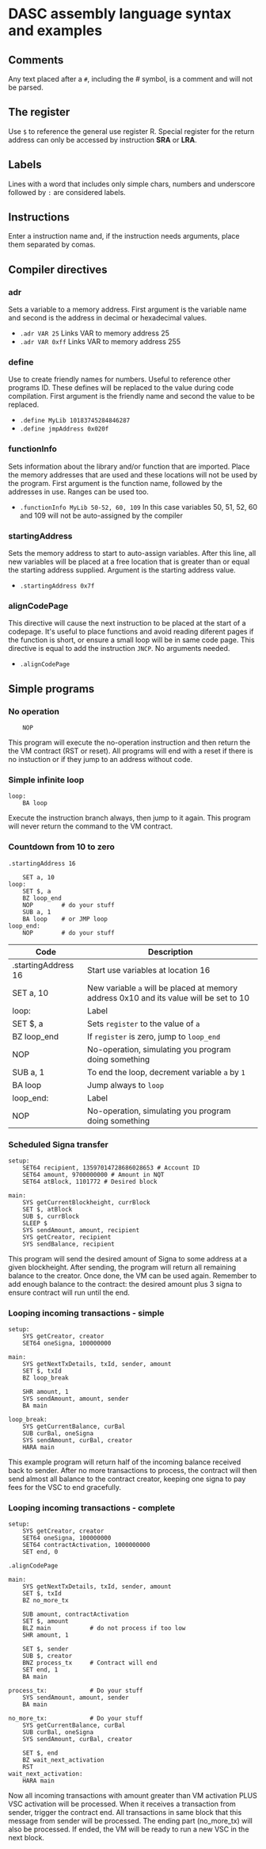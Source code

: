 # DASC assembly language syntax and examples

## Comments
Any text placed after a ` # `, including the # symbol, is a comment and will not be parsed.

## The register

Use ` $ ` to reference the general use register R. Special register for the return address can only be accessed by instruction **SRA** or **LRA**.

## Labels

Lines with a word that includes only simple chars, numbers and underscore followed by `:` are considered labels.

## Instructions

Enter a instruction name and, if the instruction needs arguments, place them separated by comas.

## Compiler directives

### adr
Sets a variable to a memory address. First argument is the variable name and second is the address in decimal or hexadecimal values.
* `.adr VAR 25` Links VAR to memory address 25
* `.adr VAR 0xff` Links VAR to memory address 255

### define
Use to create friendly names for numbers. Useful to reference other programs ID. These defines will be replaced to the value during code compilation. First argument is the friendly name and second the value to be replaced.
* `.define MyLib 10183745284846287`
* `.define jmpAddress 0x020f`

### functionInfo
Sets information about the library and/or function that are imported. Place the memory addresses that are used and these locations will not be used by the program. First argument is the function name, followed by the addresses in use. Ranges can be used too.
* `.functionInfo MyLib 50-52, 60, 109` In this case variables 50, 51, 52, 60 and 109 will not be auto-assigned by the compiler

### startingAddress
Sets the memory address to start to auto-assign variables. After this line, all new variables will be placed at a free location that is greater than or equal the starting address supplied. Argument is the starting address value.
* `.startingAddress 0x7f`

### alignCodePage
This directive will cause the next instruction to be placed at the start of a codepage. It's useful to place functions and avoid reading diferent pages if the function is short, or ensure a small loop will be in same code page. This directive is equal to add the instruction `JNCP`. No arguments needed.
* `.alignCodePage`


## Simple programs

### No operation
```
    NOP
```
This program will execute the no-operation instruction and then return the the VM contract (RST or reset). All programs will end with a reset if there is no instuction or if they jump to an address without code.

### Simple infinite loop
```
loop:
    BA loop
```
Execute the instruction branch always, then jump to it again. This program will never return the command to the VM contract.

### Countdown from 10 to zero
```
.startingAddress 16

    SET a, 10
loop:
    SET $, a
    BZ loop_end
    NOP        # do your stuff
    SUB a, 1
    BA loop    # or JMP loop
loop_end:
    NOP        # do your stuff
```
| Code | Description |
| --- | --- |
| .startingAddress 16 | Start use variables at location 16 |
|    SET a, 10 | New variable `a` will be placed at memory address 0x10 and its value will be set to 10 |
|loop: | Label
|    SET $, a | Sets `register` to the value of `a` |
|    BZ loop_end | If `register` is zero, jump to `loop_end` |
|    NOP | No-operation, simulating you program doing something |
|    SUB a, 1 | To end the loop, decrement variable `a` by `1` |
|    BA loop | Jump always to `loop` |
|loop_end: | Label |
|    NOP |  No-operation, simulating you program doing something |

### Scheduled Signa transfer
```
setup:
    SET64 recipient, 13597014728686028653 # Account ID
    SET64 amount, 9700000000 # Amount in NQT
    SET64 atBlock, 1101772 # Desired block

main:
    SYS getCurrentBlockheight, currBlock
    SET $, atBlock
    SUB $, currBlock
    SLEEP $
    SYS sendAmount, amount, recipient
    SYS getCreator, recipient
    SYS sendBalance, recipient

```
This program will send the desired amount of Signa to some address at a given blockheight. After sending, the program will return all remaining balance to the creator. Once done, the VM can be used again. Remember to add enough balance to the contract: the desired amount plus 3 signa to ensure contract will run until the end.

### Looping incoming transactions - simple

```
setup:
    SYS getCreator, creator
    SET64 oneSigna, 100000000

main:
    SYS getNextTxDetails, txId, sender, amount
    SET $, txId
    BZ loop_break

    SHR amount, 1
    SYS sendAmount, amount, sender
    BA main

loop_break:
    SYS getCurrentBalance, curBal
    SUB curBal, oneSigna
    SYS sendAmount, curBal, creator
    HARA main
```
This example program will return half of the incoming balance received back to sender. After no more transactions to process, the contract will then send almost all balance to the contract creator, keeping one signa to pay fees for the VSC to end gracefully.

### Looping incoming transactions - complete
```
setup:
    SYS getCreator, creator
    SET64 oneSigna, 100000000
    SET64 contractActivation, 1000000000
    SET end, 0

.alignCodePage

main:
    SYS getNextTxDetails, txId, sender, amount
    SET $, txId
    BZ no_more_tx

    SUB amount, contractActivation
    SET $, amount
    BLZ main           # do not process if too low
    SHR amount, 1

    SET $, sender
    SUB $, creator
    BNZ process_tx     # Contract will end
    SET end, 1
    BA main

process_tx:            # Do your stuff
    SYS sendAmount, amount, sender
    BA main

no_more_tx:            # Do your stuff
    SYS getCurrentBalance, curBal
    SUB curBal, oneSigna
    SYS sendAmount, curBal, creator

    SET $, end
    BZ wait_next_activation
    RST
wait_next_activation:
    HARA main
```
Now all incoming transactions with amount greater than VM activation PLUS VSC activation will be processed. When it receives a transaction from sender, trigger the contract end. All transactions in same block that this message from sender will be processed. The ending part (no_more_tx) will also be processed. If ended, the VM will be ready to run a new VSC in the next block.

